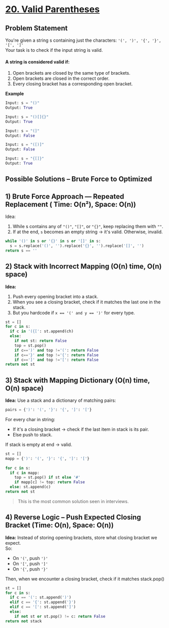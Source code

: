# [20. Valid Parentheses](https://leetcode.com/problems/valid-parentheses/description/)

## Problem Statement
You're given a string s containing just the characters: `'(', ')', '{', '}', '[', ']'`  
Your task is to check if the input string is valid.

#### A string is considered valid if:
1. Open brackets are closed by the same type of brackets.
2. Open brackets are closed in the correct order.
3. Every closing bracket has a corresponding open bracket.

**Example**
```python
Input: s = "()"
Output: True

Input: s = "()[]{}"
Output: True

Input: s = "(]"
Output: False

Input: s = "([)]"
Output: False

Input: s = "{[]}"
Output: True
```

## Possible Solutions – Brute Force to Optimized
## 1) Brute Force Approach — Repeated Replacement ( Time: O(n²), Space: O(n))  
Idea:   
1. While s contains any of `"()"`, `"[]"`, or `"{}"`, keep replacing them with `""`.
2. If at the end, `s` becomes an empty string → it's valid. Otherwise, invalid.

```python
while '()' in s or '{}' in s or '[]' in s:
  s = s.replace('()', '').replace('{}', '').replace('[]', '')
return s == ''
```

## 2) Stack with Incorrect Mapping (O(n) time, O(n) space)  
**Idea:**  
1. Push every opening bracket into a stack.  
2. When you see a closing bracket, check if it matches the last one in the stack.  
3. But you hardcode if `x == '(' and y == ')'` for every type.  

```python
st = []
for c in s:
  if c in '({[': st.append(ch)
  else:
    if not st: return False
    top = st.pop()
    if c==')' and top !='(': return False
    if c=='}' and top !='{': return False
    if c==']' and top !='[': return False
return not st
```

## 3) Stack with Mapping Dictionary (O(n) time, O(n) space)  
**Idea:** Use a stack and a dictionary of matching pairs:
```python
pairs = {')': '(', '}': '{', ']': '['}
```
For every char in string:  
- If it's a closing bracket → check if the last item in stack is its pair.
- Else push to stack.

If stack is empty at end → valid.
```python
st = []
mapp = {')': '(', '}': '{', ']': '['}
    
for c in s:
  if c in mapp:
    top = st.pop() if st else '#'
    if mapp[c] != top: return False
  else: st.append(c)
return not st
```
> This is the most common solution seen in interviews.

## 4) Reverse Logic – Push Expected Closing Bracket (Time: O(n), Space: O(n))
**Idea:** Instead of storing opening brackets, store what closing bracket we expect.  
So:
- On `'('`, push `')'`
- On `'['`, push `']'`
- On `'{'`, push `'}'`

Then, when we encounter a closing bracket, check if it matches stack.pop()

```python
st = []
for c in s:
  if c == '(': st.append(')')
  elif c == '{': st.append('}')
  elif c == '[': st.append(']')
  else:
    if not st or st.pop() != c: return False
return not stack
```
